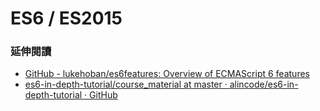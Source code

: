# ES6 / ES2015


### 延伸閱讀

* [GitHub - lukehoban/es6features: Overview of ECMAScript 6 features](https://github.com/lukehoban/es6features)
* [es6-in-depth-tutorial/course_material at master · alincode/es6-in-depth-tutorial · GitHub](https://github.com/alincode/es6-in-depth-tutorial/tree/master/course_material)

<!--* [ES2015新语法详解（一） | 陈钰博的博客](http://chenyubo.me/2017/03/03/book-ES2015-summary-01/)-->
